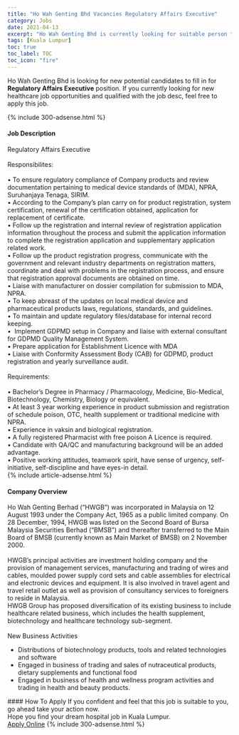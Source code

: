 ```yaml
---
title: "Ho Wah Genting Bhd Vacancies Regulatory Affairs Executive" 
category: Jobs 
date: 2021-04-13 
excerpt: "Ho Wah Genting Bhd is currently looking for suitable person to fill in the Regulatory Affairs Executive which positioned at Kuala Lumpur" 
tags: [Kuala Lumpur] 
toc: true 
toc_label: TOC 
toc_icon: "fire" 
--- 
```


<p>Ho Wah Genting Bhd is looking for new potential candidates to fill in for <b>Regulatory Affairs Executive</b> position. If you currently looking for new healthcare job opportunities and qualified with the job desc, feel free to apply this job.
</p>{% include 300-adsense.html %} 
<div><div><h4>Job Description</h4></div><div><div><span><div><div>Regulatory Affairs Executive</div><div><br>Responsibilites:</div><div><br>&#8226; To ensure regulatory compliance of Company products and review documentation pertaining to medical device standards of (MDA), NPRA, Suruhanjaya Tenaga, SIRIM.<br>&#8226; According to the Company&#8217;s plan carry on for product registration, system certification, renewal of the certification obtained, application for replacement of certificate.<br>&#8226; Follow up the registration and internal review of registration application information throughout the process and submit the application information to complete the registration application and supplementary application related work.<br>&#8226; Follow up the product registration progress, communicate with the government and relevant industry departments on registration matters, coordinate and deal with problems in the registration process, and ensure that registration approval documents are obtained on time.<br>&#8226; Liaise with manufacturer on dossier compilation for submission to MDA, NPRA.<br>&#8226; To keep abreast of the updates on local medical device and pharmaceutical products laws, regulations, standards, and guidelines.<br>&#8226; To maintain and update regulatory files/database for internal record keeping.<br>&#8226;&#160; Implement GDPMD setup in Company and liaise with external consultant for GDPMD Quality Management System.<br>&#8226; Prepare application for Establishment Licence with MDA<br>&#8226; Liaise with Conformity Assessment Body (CAB) for GDPMD, product registration and yearly surveillance audit.</div><div><br>Requirements:</div><div><br>&#8226; Bachelor&#8217;s Degree in Pharmacy / Pharmacology, Medicine, Bio-Medical, Biotechnology, Chemistry, Biology or equivalent.<br>&#8226; At least 3 year working experience in product submission and registration of schedule poison, OTC, health supplement or traditional medicine with NPRA.<br>&#8226; Experience in vaksin and biological registration.&#160;</div><div>&#8226; A fully registered Pharmacist with free poison A Licence is required.</div><div>&#8226; Candidate with QA/QC and manufacturing background will be an added advantage.</div><div>&#8226; Positive working attitudes, teamwork spirit, have sense of urgency, self-initiative, self-discipline and have eyes-in detail.</div></div></span></div></div></div> 
{% include article-adsense.html %} 
<div><div><h4>Company Overview</h4></div><div><div><span><div><div>
<div>
<div>
			Ho Wah Genting Berhad (&#8220;HWGB&#8221;) was incorporated in Malaysia on 12 August 1993 under the Company Act, 1965 as a public limited company. On 28 December, 1994, HWGB was listed on the Second Board of Bursa Malaysia Securities Berhad (&#8220;BMSB&#8221;) and thereafter transferred to the Main Board of BMSB (currently known as Main Market of BMSB) on 2 November 2000.</div>
<div>
<br>
			HWGB&#8217;s principal activities are investment holding company and the provision of management services, manufacturing and trading of wires and cables, moulded power supply cord sets and cable assemblies for electrical and electronic devices and equipment. It is also involved in travel agent and travel retail outlet as well as provision of consultancy services to foreigners to reside in Malaysia.</div>
<div>
			HWGB Group has proposed diversification of its existing business to include healthcare related business, which includes the health supplement, biotechnology and healthcare technology sub-segment.</div>
<div>
<br>
			New Business Activities</div>
<ul>
<li>
				Distributions of biotechnology products, tools and related technologies and software</li>
<li>
				Engaged in business of trading and sales of nutraceutical products, dietary supplements and functional food</li>
<li>
				Engaged in business of health and wellness program activities and trading in health and beauty products.</li>
</ul>
</div>
</div></div></span></div></div></div> 
#### How To Apply 
If you confident and feel that this job is suitable to you, go ahead take your action now. <br/> 
Hope you find your dream hospital job in Kuala Lumpur. <br/> 
<a href="https://www.jobstreet.com.my/en/job/regulatory-affairs-executive-4533212?jobId=jobstreet-my-job-4533212" class="btn btn--warning" target="_blank" rel="nofollow noopenner">Apply Online</a> 
{% include 300-adsense.html %} 